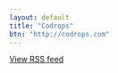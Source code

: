 ```yaml
---
layout: default
title: "Codrops"
btn: "http://codrops.com"
---
```


<script language="JavaScript" src="http://feed2js.org//feed2js.php?src=http%3A%2F%2Ftympanus.net%2Fcodrops%2Ffeed%2F&num=6&desc=150>1&date=y&utf=y"  charset="UTF-8" type="text/javascript"></script>

<noscript>
<a href="http://feed2js.org//feed2js.php?src=http%3A%2F%2Ftympanus.net%2Fcodrops%2Ffeed%2F&num=6&desc=150>1&date=y&utf=y&html=y">View RSS feed</a>
</noscript>
